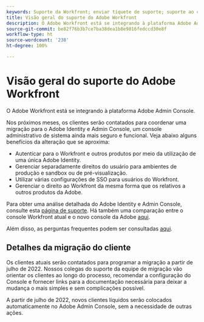 ```yaml
---
keywords: Suporte da Workfront; enviar tíquete de suporte; suporte ao cliente
title: Visão geral do suporte do Adobe Workfront
description: O Adobe Workfront está se integrando à plataforma Adobe Admin Console.
source-git-commit: be82f76b3b7ce7ba38dea1b8e9816fedccd30e8f
workflow-type: ht
source-wordcount: '238'
ht-degree: 100%

---
```


# Visão geral do suporte do Adobe Workfront

O Adobe Workfront está se integrando à plataforma Adobe Admin Console.

Nos próximos meses, os clientes serão contatados para coordenar uma migração para o Adobe Identity e Admin Console, um console administrativo de sistema ainda mais seguro e funcional. Veja abaixo alguns benefícios da alteração que se aproxima:

* Autenticar para o Workfront e outros produtos por meio da utilização de uma única Adobe Identity.
* Gerenciar separadamente direitos do usuário para ambientes de produção e sandbox ou de pré-visualização.
* Utilizar várias configurações de SSO para usuários do Workfront.
* Gerenciar o direito ao Workfront da mesma forma que os relativos a outros produtos da Adobe.

Para obter uma análise detalhada do Adobe Identity e Admin Console, consulte esta [página de suporte](https://helpx.adobe.com/br/enterprise/admin-guide.html). Há também uma comparação entre o console Workfront atual e o novo console da Adobe [aqui](https://one.workfront.com/s/document-item?bundleId=the-new-workfront-experience&amp;topicId=Content%2FAdministration_and_Setup%2FGet_started-WF_administration%2Factions-in-admin-console.htm&amp;_LANG=enus).

<!--
New URL for July 27:
https://experienceleague.adobe.com/docs/workfront/using/administration-and-setup/get-started-administration/actions-in-admin-console.html
-->

Além disso, as perguntas frequentes podem ser consultadas [aqui](faq.md).

## Detalhes da migração do cliente

Os clientes atuais serão contatados para programar a migração a partir de julho de 2022.  Nossos colegas do suporte da equipe de migração vão orientar os clientes ao longo do processo, recomendar a configuração do Console e fornecer links para a documentação necessária para deixar a mudança o mais simples e sem complicações possível.

A partir de julho de 2022, novos clientes líquidos serão colocados automaticamente no Adobe Admin Console, sem a necessidade de outras ações.
